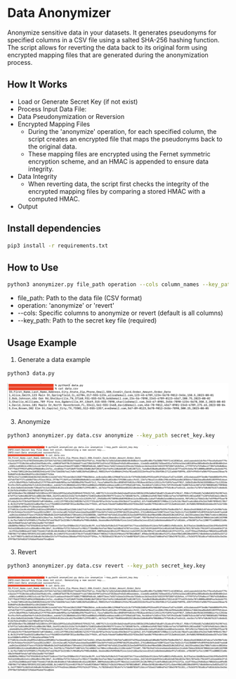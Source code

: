 # Data Anonymizer

Anonymize sensitive data in your datasets. It generates pseudonyms for specified columns in a CSV file using a salted SHA-256 hashing function. The script allows for reverting the data back to its original form using encrypted mapping files that are generated during the anonymization process.

## How It Works

- Load or Generate Secret Key (if not exist)
- Process Input Data File:
- Data Pseudonymization or Reversion
- Encrypted Mapping Files
  - During the 'anonymize' operation, for each specified column, the script creates an encrypted file that maps the pseudonyms back to the original data.
  - These mapping files are encrypted using the Fernet symmetric encryption scheme, and an HMAC is appended to ensure data integrity.
- Data Integrity
  - When reverting data, the script first checks the integrity of the encrypted mapping files by comparing a stored HMAC with a computed HMAC.
- Output

## Install dependencies

```bash
pip3 install -r requirements.txt
```

## How to Use

```bash
python3 anonymizer.py file_path operation --cols column_names --key_path secret_key_path
```
- file_path: Path to the data file (CSV format)
- operation: 'anonymize' or 'revert'
- --cols: Specific columns to anonymize or revert (default is all columns)
- --key_path: Path to the secret key file (required)

## Usage Example

1. Generate a data example

```bash
python3 data.py
```
![data!](data.png)

3. Anonymize

```bash
python3 anonymizer.py data.csv anonymize --key_path secret_key.key
```

![data!](anonymized.png)

3. Revert

```bash
python3 anonymizer.py data.csv revert --key_path secret_key.key
```

![data!](anonymized.png)

